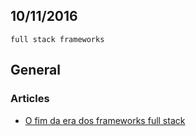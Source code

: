 10/11/2016
----------

`full stack frameworks`

## General

### Articles

- [O fim da era dos frameworks full stack](http://eltonminetto.net/2016/03/15/o-fim-da-era-dos-frameworks-full-stack/)

